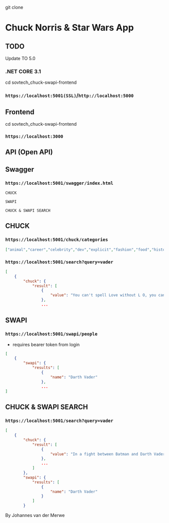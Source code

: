 git clone <git-app-url>
# Chuck Norris & Star Wars App
## TODO
Update TO 5.0
### .NET CORE 3.1
cd sovtech_chuck-swapi-frontend
### `https://localhost:5001(SSL)`/`http://localhost:5000`
## Frontend
cd sovtech_chuck-swapi-frontend

### `https://localhost:3000`

## API (Open API)

## Swagger
### `https://localhost:5001/swagger/index.html`
```
CHUCK
```
```
SWAPI
```
```
CHUCK & SWAPI SEARCH
```
## CHUCK
### `https://localhost:5001/chuck/categories`
```json
["animal","career","celebrity","dev","explicit","fashion","food","history","money","movie","music","political","religion","science","sport","travel"]
```

### `https://localhost:5001/search?query=vader`
```json
[
    {
        "chuck": {
            "result": [
                {
                    "value": "You can't spell Love without L O, you can't spell is without I S, you can't spell SILO without LOIS. Chuck Norris"
                },
                ...
```
## SWAPI
### `https://localhost:5001/swapi/people`
 - requires bearer token from login
```json 
[
    {
        "swapi": {
            "results": [
                {
                    "name": "Darth Vader"
                },
                ...
]
```
## CHUCK & SWAPI SEARCH

### `https://localhost:5001/search?query=vader`

```json
[
    {
        "chuck": {
            "result": [
                {
                    "value": "In a fight between Batman and Darth Vader, the winner would be Chuck Norris."
                },
                ...
            ]
        },
        "swapi": {
            "results": [
                {
                    "name": "Darth Vader"
                }
            ]
        }
```

By Johannes van der Merwe
